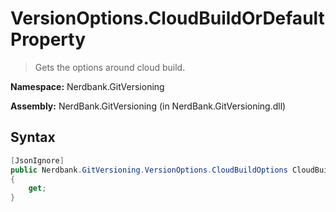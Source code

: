 # VersionOptions.CloudBuildOrDefault Property
> Gets the options around cloud build.

**Namespace:** Nerdbank.GitVersioning

**Assembly:** NerdBank.GitVersioning (in NerdBank.GitVersioning.dll)
## Syntax
~~~~csharp
[JsonIgnore]
public Nerdbank.GitVersioning.VersionOptions.CloudBuildOptions CloudBuildOrDefault
{
	get;
}
~~~~
